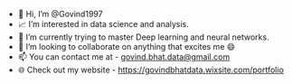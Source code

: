- 👋 Hi, I’m @Govind1997
-  :chart_with_upwards_trend: I’m interested in data science and analysis.
-  :crystal_ball: I’m currently trying to master Deep learning and neural networks.
- 💞️ I’m looking to collaborate on anything that excites me  :smile:
- 📫 You can contact me at -  govind.bhat.data@gmail.com
- :globe_with_meridians: Check out my website -  https://govindbhatdata.wixsite.com/portfolio

<!---
Govind1997/Govind1997 is a ✨ special ✨ repository because its `README.md` (this file) appears on your GitHub profile.
You can click the Preview link to take a look at your changes.
--->
